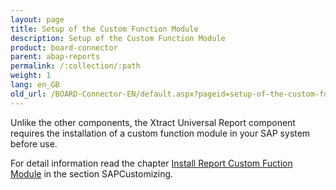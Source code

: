 ```yaml
---
layout: page
title: Setup of the Custom Function Module
description: Setup of the Custom Function Module
product: board-connector
parent: abap-reports
permalink: /:collection/:path
weight: 1
lang: en_GB
old_url: /BOARD-Connector-EN/default.aspx?pageid=setup-of-the-custom-function-module
---
```


Unlike the other components, the Xtract Universal Report component requires the installation of a custom function module in your SAP system before use.

For detail information read the chapter [Install Report Custom Fuction Module](../sap-customizing/install-report-custom-function-module) in the section SAPCustomizing.